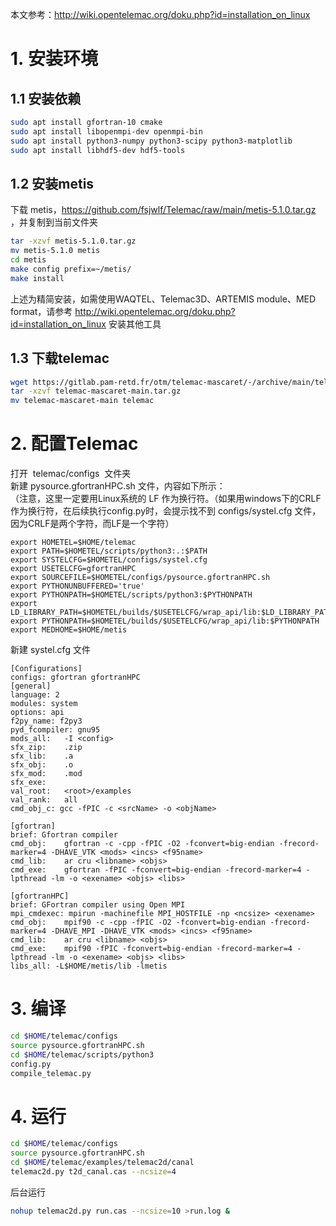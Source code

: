 本文参考：http://wiki.opentelemac.org/doku.php?id=installation_on_linux

# 1. 安装环境
## 1.1 安装依赖
```bash
sudo apt install gfortran-10 cmake
sudo apt install libopenmpi-dev openmpi-bin
sudo apt install python3-numpy python3-scipy python3-matplotlib
sudo apt install libhdf5-dev hdf5-tools
```

## 1.2 安装metis
下载 metis，https://github.com/fsjwlf/Telemac/raw/main/metis-5.1.0.tar.gz ，并复制到当前文件夹
```bash
tar -xzvf metis-5.1.0.tar.gz
mv metis-5.1.0 metis
cd metis
make config prefix=~/metis/
make install
```
上述为精简安装，如需使用WAQTEL、Telemac3D、ARTEMIS module、MED format，请参考 http://wiki.opentelemac.org/doku.php?id=installation_on_linux 安装其他工具

## 1.3 下载telemac
```bash
wget https://gitlab.pam-retd.fr/otm/telemac-mascaret/-/archive/main/telemac-mascaret-main.tar.gz
tar -xzvf telemac-mascaret-main.tar.gz
mv telemac-mascaret-main telemac
```

# 2. 配置Telemac
打开  telemac/configs  文件夹  
新建 pysource.gfortranHPC.sh 文件，内容如下所示：  
（注意，这里一定要用Linux系统的 LF 作为换行符。（如果用windows下的CRLF作为换行符，在后续执行config.py时，会提示找不到 configs/systel.cfg 文件，因为CRLF是两个字符，而LF是一个字符）
```
export HOMETEL=$HOME/telemac
export PATH=$HOMETEL/scripts/python3:.:$PATH
export SYSTELCFG=$HOMETEL/configs/systel.cfg
export USETELCFG=gfortranHPC
export SOURCEFILE=$HOMETEL/configs/pysource.gfortranHPC.sh
export PYTHONUNBUFFERED='true'
export PYTHONPATH=$HOMETEL/scripts/python3:$PYTHONPATH
export LD_LIBRARY_PATH=$HOMETEL/builds/$USETELCFG/wrap_api/lib:$LD_LIBRARY_PATH
export PYTHONPATH=$HOMETEL/builds/$USETELCFG/wrap_api/lib:$PYTHONPATH
export MEDHOME=$HOME/metis
```

新建 systel.cfg 文件
```
[Configurations]
configs: gfortran gfortranHPC
[general]
language: 2
modules: system
options: api
f2py_name: f2py3
pyd_fcompiler: gnu95
mods_all:   -I <config>
sfx_zip:    .zip
sfx_lib:    .a
sfx_obj:    .o
sfx_mod:    .mod
sfx_exe:
val_root:   <root>/examples
val_rank:   all
cmd_obj_c: gcc -fPIC -c <srcName> -o <objName>

[gfortran]
brief: Gfortran compiler
cmd_obj:    gfortran -c -cpp -fPIC -O2 -fconvert=big-endian -frecord-marker=4 -DHAVE_VTK <mods> <incs> <f95name>
cmd_lib:    ar cru <libname> <objs>
cmd_exe:    gfortran -fPIC -fconvert=big-endian -frecord-marker=4 -lpthread -lm -o <exename> <objs> <libs>

[gfortranHPC]
brief: GFortran compiler using Open MPI
mpi_cmdexec: mpirun -machinefile MPI_HOSTFILE -np <ncsize> <exename>
cmd_obj:    mpif90 -c -cpp -fPIC -O2 -fconvert=big-endian -frecord-marker=4 -DHAVE_MPI -DHAVE_VTK <mods> <incs> <f95name>
cmd_lib:    ar cru <libname> <objs>
cmd_exe:    mpif90 -fPIC -fconvert=big-endian -frecord-marker=4 -lpthread -lm -o <exename> <objs> <libs>
libs_all: -L$HOME/metis/lib -lmetis
```


# 3. 编译
```bash
cd $HOME/telemac/configs
source pysource.gfortranHPC.sh
cd $HOME/telemac/scripts/python3
config.py
compile_telemac.py
```

# 4. 运行
```bash
cd $HOME/telemac/configs
source pysource.gfortranHPC.sh
cd $HOME/telemac/examples/telemac2d/canal
telemac2d.py t2d_canal.cas --ncsize=4
```

后台运行
```bash
nohup telemac2d.py run.cas --ncsize=10 >run.log &
```
